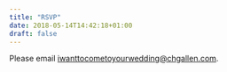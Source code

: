 ```yaml
---
title: "RSVP"
date: 2018-05-14T14:42:18+01:00
draft: false
---
```


Please email iwanttocometoyourwedding@chgallen.com.
